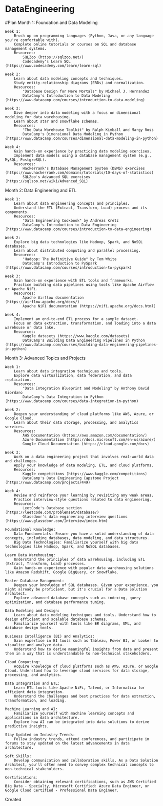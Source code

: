 # DataEngineering

#Plan
Month 1: Foundation and Data Modeling

    Week 1:
        Brush up on programming languages (Python, Java, or any language you're comfortable with).
        Complete online tutorials or courses on SQL and database management systems.
        Resources:
            SQLZoo (https://sqlzoo.net/)
            Codecademy's Learn SQL (https://www.codecademy.com/learn/learn-sql)

    Week 2:
        Learn about data modeling concepts and techniques.
        Study entity-relationship diagrams (ERDs) and normalization.
        Resources:
            "Database Design for Mere Mortals" by Michael J. Hernandez
            DataCamp's Introduction to Data Modeling (https://www.datacamp.com/courses/introduction-to-data-modeling)

    Week 3:
        Dive deeper into data modeling with a focus on dimensional modeling for data warehousing.
        Learn about star and snowflake schemas.
        Resources:
            "The Data Warehouse Toolkit" by Ralph Kimball and Margy Ross
            DataCamp's Dimensional Data Modeling in Python (https://www.datacamp.com/courses/dimensional-data-modeling-in-python)

    Week 4:
        Gain hands-on experience by practicing data modeling exercises.
        Implement data models using a database management system (e.g., MySQL, PostgreSQL).
        Resources:
            Hackerrank's Database Management System (DBMS) exercises (https://www.hackerrank.com/domains/tutorials/10-days-of-statistics)
            SQLZoo's Advanced SQL exercises (https://sqlzoo.net/wiki/Advanced_SQL)

Month 2: Data Engineering and ETL

    Week 1:
        Learn about data engineering concepts and principles.
        Understand the ETL (Extract, Transform, Load) process and its components.
        Resources:
            "Data Engineering Cookbook" by Andreas Kretz
            DataCamp's Introduction to Data Engineering (https://www.datacamp.com/courses/introduction-to-data-engineering)

    Week 2:
        Explore big data technologies like Hadoop, Spark, and NoSQL databases.
        Learn about distributed computing and parallel processing.
        Resources:
            "Hadoop: The Definitive Guide" by Tom White
            DataCamp's Introduction to PySpark (https://www.datacamp.com/courses/introduction-to-pyspark)

    Week 3:
        Gain hands-on experience with ETL tools and frameworks.
        Practice building data pipelines using tools like Apache Airflow or Apache NiFi.
        Resources:
            Apache Airflow documentation (https://airflow.apache.org/docs/)
            Apache NiFi documentation (https://nifi.apache.org/docs.html)

    Week 4:
        Implement an end-to-end ETL process for a sample dataset.
        Focus on data extraction, transformation, and loading into a data warehouse or data lake.
        Resources:
            Kaggle datasets (https://www.kaggle.com/datasets)
            DataCamp's Building Data Engineering Pipelines in Python (https://www.datacamp.com/courses/building-data-engineering-pipelines-in-python)

Month 3: Advanced Topics and Projects

    Week 1:
        Learn about data integration techniques and tools.
        Explore data virtualization, data federation, and data replication.
        Resources:
            "Data Integration Blueprint and Modeling" by Anthony David Giordano
            DataCamp's Data Integration in Python (https://www.datacamp.com/courses/data-integration-in-python)

    Week 2:
        Deepen your understanding of cloud platforms like AWS, Azure, or Google Cloud.
        Learn about their data storage, processing, and analytics services.
        Resources:
            AWS Documentation (https://aws.amazon.com/documentation/)
            Azure Documentation (https://docs.microsoft.com/en-us/azure/)
            Google Cloud Documentation (https://cloud.google.com/docs)

    Week 3:
        Work on a data engineering project that involves real-world data and challenges.
        Apply your knowledge of data modeling, ETL, and cloud platforms.
        Resources:
            Kaggle competitions (https://www.kaggle.com/competitions)
            DataCamp's Data Engineering Capstone Project (https://www.datacamp.com/projects/449)

    Week 4:
        Review and reinforce your learning by revisiting any weak areas.
        Practice interview-style questions related to data engineering.
        Resources:
            LeetCode's Database section (https://leetcode.com/problemset/database/)
            Glassdoor's data engineering interview questions (https://www.glassdoor.com/Interview/index.htm)

    Foundational Knowledge:
        Data Fundamentals: Ensure you have a solid understanding of data concepts, including databases, data modeling, and data structures.
        Big Data Technologies: Familiarize yourself with big data technologies like Hadoop, Spark, and NoSQL databases.

    Learn Data Warehousing:
        Understand the principles of data warehousing, including ETL (Extract, Transform, Load) processes.
        Gain hands-on experience with popular data warehousing solutions like Amazon Redshift, Google BigQuery, or Snowflake.

    Master Database Management:
        Deepen your knowledge of SQL databases. Given your experience, you might already be proficient, but it's crucial for a Data Solution Architect.
        Explore advanced database concepts such as indexing, query optimization, and database performance tuning.

    Data Modeling and Design:
        Learn about data modeling techniques and tools. Understand how to design efficient and scalable database schemas.
        Familiarize yourself with tools like ER diagrams, UML, and database design tools.

    Business Intelligence (BI) and Analytics:
        Gain expertise in BI tools such as Tableau, Power BI, or Looker to visualize and analyze data.
        Understand how to derive meaningful insights from data and present them in a way that is understandable to non-technical stakeholders.

    Cloud Computing:
        Acquire knowledge of cloud platforms such as AWS, Azure, or Google Cloud. Understand how to leverage cloud services for data storage, processing, and analytics.

    Data Integration and ETL:
        Learn ETL tools like Apache NiFi, Talend, or Informatica for efficient data integration.
        Understand the challenges and best practices for data extraction, transformation, and loading.

    Machine Learning and AI:
        Familiarize yourself with machine learning concepts and applications in data architecture.
        Explore how AI can be integrated into data solutions to derive predictive insights.

    Stay Updated on Industry Trends:
        Follow industry trends, attend conferences, and participate in forums to stay updated on the latest advancements in data architecture.

    Soft Skills:
        Develop communication and collaboration skills. As a Data Solution Architect, you'll often need to convey complex technical concepts to non-technical stakeholders.

    Certifications:
        Consider obtaining relevant certifications, such as AWS Certified Big Data - Specialty, Microsoft Certified: Azure Data Engineer, or Google Cloud Certified - Professional Data Engineer.

Created
